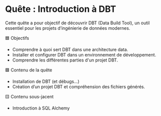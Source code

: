 # Quête : Introduction à DBT

Cette quête a pour objectif de découvrir DBT (Data Build Tool), un outil essentiel pour les projets d’ingénierie de données modernes.

🟦 Objectifs
- Comprendre à quoi sert DBT dans une architecture data.
- Installer et configurer DBT dans un environnement de développement.
- Comprendre les différentes parties d'un projet DBT.

🟩 Contenu de la quête
- Installation de DBT (et débugs...)
- Création d’un projet DBT et compréhension des fichiers générés.

🟨 Contenu sous-jacent
- Introduction à SQL Alchemy
